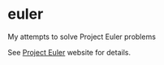 # euler
My attempts to solve Project Euler problems

See [Project Euler](https://projecteuler.net) website for details.